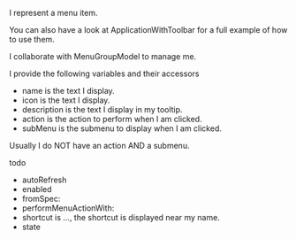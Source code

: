 I represent a menu item.

You can also have a look at ApplicationWithToolbar for a full example of how to use them.

I collaborate with MenuGroupModel to manage me.

I provide the following variables and their accessors
- name is the text I display.
- icon is the text I display.
- description is the text I display in my tooltip.
- action is the action to perform when I am clicked.
- subMenu is the submenu to display when I am clicked.

Usually I do NOT have an action AND a submenu.

todo
- autoRefresh
- enabled
- fromSpec:
- performMenuActionWith:
- shortcut is ..., the shortcut is displayed near my name.
- state